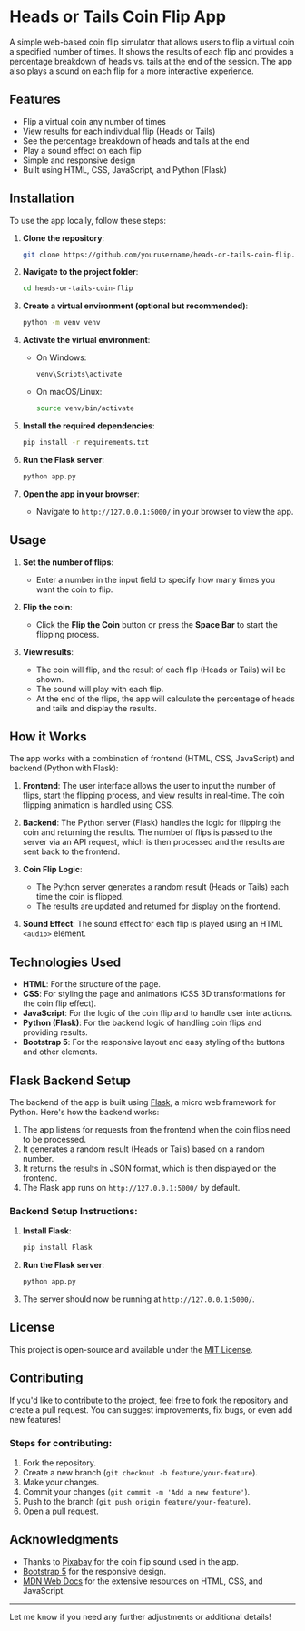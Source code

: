 # Heads or Tails Coin Flip App

A simple web-based coin flip simulator that allows users to flip a virtual coin a specified number of times. It shows the results of each flip and provides a percentage breakdown of heads vs. tails at the end of the session. The app also plays a sound on each flip for a more interactive experience.

## Features

- Flip a virtual coin any number of times
- View results for each individual flip (Heads or Tails)
- See the percentage breakdown of heads and tails at the end
- Play a sound effect on each flip
- Simple and responsive design
- Built using HTML, CSS, JavaScript, and Python (Flask)

## Installation

To use the app locally, follow these steps:

1. **Clone the repository**:
    ```bash
    git clone https://github.com/yourusername/heads-or-tails-coin-flip.git
    ```

2. **Navigate to the project folder**:
    ```bash
    cd heads-or-tails-coin-flip
    ```

3. **Create a virtual environment (optional but recommended)**:
    ```bash
    python -m venv venv
    ```

4. **Activate the virtual environment**:
    - On Windows:
        ```bash
        venv\Scripts\activate
        ```
    - On macOS/Linux:
        ```bash
        source venv/bin/activate
        ```

5. **Install the required dependencies**:
    ```bash
    pip install -r requirements.txt
    ```

6. **Run the Flask server**:
    ```bash
    python app.py
    ```

7. **Open the app in your browser**:
    - Navigate to `http://127.0.0.1:5000/` in your browser to view the app.

## Usage

1. **Set the number of flips**: 
    - Enter a number in the input field to specify how many times you want the coin to flip.
    
2. **Flip the coin**: 
    - Click the **Flip the Coin** button or press the **Space Bar** to start the flipping process.
    
3. **View results**:
    - The coin will flip, and the result of each flip (Heads or Tails) will be shown.
    - The sound will play with each flip.
    - At the end of the flips, the app will calculate the percentage of heads and tails and display the results.

## How it Works

The app works with a combination of frontend (HTML, CSS, JavaScript) and backend (Python with Flask):

1. **Frontend**: The user interface allows the user to input the number of flips, start the flipping process, and view results in real-time. The coin flipping animation is handled using CSS.
   
2. **Backend**: The Python server (Flask) handles the logic for flipping the coin and returning the results. The number of flips is passed to the server via an API request, which is then processed and the results are sent back to the frontend.

3. **Coin Flip Logic**: 
    - The Python server generates a random result (Heads or Tails) each time the coin is flipped.
    - The results are updated and returned for display on the frontend.

4. **Sound Effect**: The sound effect for each flip is played using an HTML `<audio>` element.

## Technologies Used

- **HTML**: For the structure of the page.
- **CSS**: For styling the page and animations (CSS 3D transformations for the coin flip effect).
- **JavaScript**: For the logic of the coin flip and to handle user interactions.
- **Python (Flask)**: For the backend logic of handling coin flips and providing results.
- **Bootstrap 5**: For the responsive layout and easy styling of the buttons and other elements.

## Flask Backend Setup

The backend of the app is built using [Flask](https://flask.palletsprojects.com/), a micro web framework for Python. Here's how the backend works:

1. The app listens for requests from the frontend when the coin flips need to be processed.
2. It generates a random result (Heads or Tails) based on a random number.
3. It returns the results in JSON format, which is then displayed on the frontend.
4. The Flask app runs on `http://127.0.0.1:5000/` by default.

### Backend Setup Instructions:

1. **Install Flask**:
    ```bash
    pip install Flask
    ```

2. **Run the Flask server**:
    ```bash
    python app.py
    ```

3. The server should now be running at `http://127.0.0.1:5000/`.

## License

This project is open-source and available under the [MIT License](LICENSE).

## Contributing

If you'd like to contribute to the project, feel free to fork the repository and create a pull request. You can suggest improvements, fix bugs, or even add new features!

### Steps for contributing:
1. Fork the repository.
2. Create a new branch (`git checkout -b feature/your-feature`).
3. Make your changes.
4. Commit your changes (`git commit -m 'Add a new feature'`).
5. Push to the branch (`git push origin feature/your-feature`).
6. Open a pull request.

## Acknowledgments

- Thanks to [Pixabay](https://pixabay.com/) for the coin flip sound used in the app.
- [Bootstrap 5](https://getbootstrap.com/) for the responsive design.
- [MDN Web Docs](https://developer.mozilla.org/en-US/) for the extensive resources on HTML, CSS, and JavaScript.

---

Let me know if you need any further adjustments or additional details!
